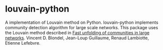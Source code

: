 # louvain-python

A implementation of Louvain method on Python.
louvain-python implements community detection algorithm for large scale networks.
This package uses the Louvain method described in [Fast unfolding of communities in large networks](http://arxiv.org/abs/0803.0476). Vincent D. Blondel, Jean-Loup Guillaume, Renaud Lambiotte, Etienne Lefebvre.
